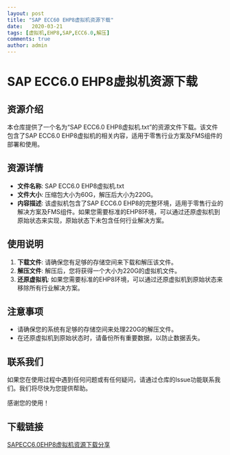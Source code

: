 ```yaml
---
layout: post
title: "SAP ECC60 EHP8虚拟机资源下载"
date:   2020-03-21
tags: [虚拟机,EHP8,SAP,ECC6.0,解压]
comments: true
author: admin
---
```

# SAP ECC6.0 EHP8虚拟机资源下载

## 资源介绍

本仓库提供了一个名为“SAP ECC6.0 EHP8虚拟机.txt”的资源文件下载。该文件包含了SAP ECC6.0 EHP8虚拟机的相关内容，适用于零售行业方案及FMS组件的部署和使用。

## 资源详情

- **文件名称**: SAP ECC6.0 EHP8虚拟机.txt
- **文件大小**: 压缩包大小为60G，解压后大小为220G。
- **内容描述**: 该虚拟机包含了SAP ECC6.0 EHP8的完整环境，适用于零售行业的解决方案及FMS组件。如果您需要标准的EHP8环境，可以通过还原虚拟机到原始状态来实现，原始状态下未包含任何行业解决方案。

## 使用说明

1. **下载文件**: 请确保您有足够的存储空间来下载和解压该文件。
2. **解压文件**: 解压后，您将获得一个大小为220G的虚拟机文件。
3. **还原虚拟机**: 如果您需要标准的EHP8环境，可以通过还原虚拟机到原始状态来移除所有行业解决方案。

## 注意事项

- 请确保您的系统有足够的存储空间来处理220G的解压文件。
- 在还原虚拟机到原始状态时，请备份所有重要数据，以防止数据丢失。

## 联系我们

如果您在使用过程中遇到任何问题或有任何疑问，请通过仓库的Issue功能联系我们。我们将尽快为您提供帮助。

感谢您的使用！

## 下载链接

[SAPECC6.0EHP8虚拟机资源下载分享](https://pan.quark.cn/s/2f5d73d9dfcf)